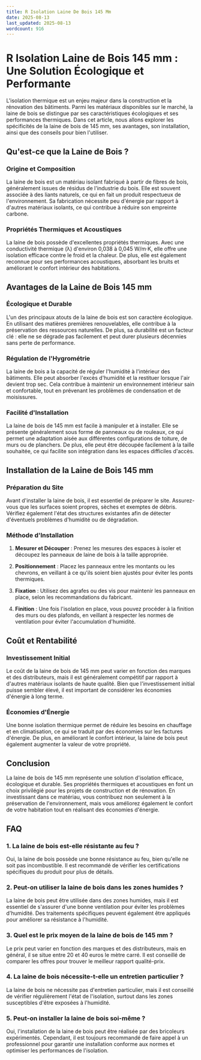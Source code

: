 ```yaml
---
title: R Isolation Laine De Bois 145 Mm
date: 2025-08-13
last_updated: 2025-08-13
wordcount: 916
---
```


# R Isolation Laine de Bois 145 mm : Une Solution Écologique et Performante

L'isolation thermique est un enjeu majeur dans la construction et la rénovation des bâtiments. Parmi les matériaux disponibles sur le marché, la laine de bois se distingue par ses caractéristiques écologiques et ses performances thermiques. Dans cet article, nous allons explorer les spécificités de la laine de bois de 145 mm, ses avantages, son installation, ainsi que des conseils pour bien l'utiliser.

## Qu'est-ce que la Laine de Bois ?

### Origine et Composition

La laine de bois est un matériau isolant fabriqué à partir de fibres de bois, généralement issues de résidus de l'industrie du bois. Elle est souvent associée à des liants naturels, ce qui en fait un produit respectueux de l'environnement. Sa fabrication nécessite peu d'énergie par rapport à d'autres matériaux isolants, ce qui contribue à réduire son empreinte carbone.

### Propriétés Thermiques et Acoustiques

La laine de bois possède d'excellentes propriétés thermiques. Avec une conductivité thermique (λ) d'environ 0,038 à 0,045 W/m·K, elle offre une isolation efficace contre le froid et la chaleur. De plus, elle est également reconnue pour ses performances acoustiques, absorbant les bruits et améliorant le confort intérieur des habitations.

## Avantages de la Laine de Bois 145 mm

### Écologique et Durable

L'un des principaux atouts de la laine de bois est son caractère écologique. En utilisant des matières premières renouvelables, elle contribue à la préservation des ressources naturelles. De plus, sa durabilité est un facteur clé : elle ne se dégrade pas facilement et peut durer plusieurs décennies sans perte de performance.

### Régulation de l'Hygrométrie

La laine de bois a la capacité de réguler l'humidité à l'intérieur des bâtiments. Elle peut absorber l'excès d'humidité et la restituer lorsque l'air devient trop sec. Cela contribue à maintenir un environnement intérieur sain et confortable, tout en prévenant les problèmes de condensation et de moisissures.

### Facilité d'Installation

La laine de bois de 145 mm est facile à manipuler et à installer. Elle se présente généralement sous forme de panneaux ou de rouleaux, ce qui permet une adaptation aisée aux différentes configurations de toiture, de murs ou de planchers. De plus, elle peut être découpée facilement à la taille souhaitée, ce qui facilite son intégration dans les espaces difficiles d'accès.

## Installation de la Laine de Bois 145 mm

### Préparation du Site

Avant d'installer la laine de bois, il est essentiel de préparer le site. Assurez-vous que les surfaces soient propres, sèches et exemptes de débris. Vérifiez également l'état des structures existantes afin de détecter d'éventuels problèmes d'humidité ou de dégradation.

### Méthode d'Installation

1. **Mesurer et Découper** : Prenez les mesures des espaces à isoler et découpez les panneaux de laine de bois à la taille appropriée.
   
2. **Positionnement** : Placez les panneaux entre les montants ou les chevrons, en veillant à ce qu'ils soient bien ajustés pour éviter les ponts thermiques.

3. **Fixation** : Utilisez des agrafes ou des vis pour maintenir les panneaux en place, selon les recommandations du fabricant.

4. **Finition** : Une fois l'isolation en place, vous pouvez procéder à la finition des murs ou des plafonds, en veillant à respecter les normes de ventilation pour éviter l'accumulation d'humidité.

## Coût et Rentabilité

### Investissement Initial

Le coût de la laine de bois de 145 mm peut varier en fonction des marques et des distributeurs, mais il est généralement compétitif par rapport à d'autres matériaux isolants de haute qualité. Bien que l'investissement initial puisse sembler élevé, il est important de considérer les économies d'énergie à long terme.

### Économies d'Énergie

Une bonne isolation thermique permet de réduire les besoins en chauffage et en climatisation, ce qui se traduit par des économies sur les factures d'énergie. De plus, en améliorant le confort intérieur, la laine de bois peut également augmenter la valeur de votre propriété.

## Conclusion

La laine de bois de 145 mm représente une solution d'isolation efficace, écologique et durable. Ses propriétés thermiques et acoustiques en font un choix privilégié pour les projets de construction et de rénovation. En investissant dans ce matériau, vous contribuez non seulement à la préservation de l'environnement, mais vous améliorez également le confort de votre habitation tout en réalisant des économies d'énergie.

## FAQ

### 1. La laine de bois est-elle résistante au feu ?

Oui, la laine de bois possède une bonne résistance au feu, bien qu'elle ne soit pas incombustible. Il est recommandé de vérifier les certifications spécifiques du produit pour plus de détails.

### 2. Peut-on utiliser la laine de bois dans les zones humides ?

La laine de bois peut être utilisée dans des zones humides, mais il est essentiel de s'assurer d'une bonne ventilation pour éviter les problèmes d'humidité. Des traitements spécifiques peuvent également être appliqués pour améliorer sa résistance à l'humidité.

### 3. Quel est le prix moyen de la laine de bois de 145 mm ?

Le prix peut varier en fonction des marques et des distributeurs, mais en général, il se situe entre 20 et 40 euros le mètre carré. Il est conseillé de comparer les offres pour trouver le meilleur rapport qualité-prix.

### 4. La laine de bois nécessite-t-elle un entretien particulier ?

La laine de bois ne nécessite pas d'entretien particulier, mais il est conseillé de vérifier régulièrement l'état de l'isolation, surtout dans les zones susceptibles d'être exposées à l'humidité.

### 5. Peut-on installer la laine de bois soi-même ?

Oui, l'installation de la laine de bois peut être réalisée par des bricoleurs expérimentés. Cependant, il est toujours recommandé de faire appel à un professionnel pour garantir une installation conforme aux normes et optimiser les performances de l'isolation.